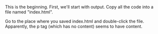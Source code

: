 This is the beginning. First, we'll start with output.
Copy all the code into a file named "index.html".

Go to the place where you saved index.html and double-click the file.
Apparently, the p tag (which has no content) seems to have content.
